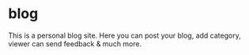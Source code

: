 # blog
This is a personal blog site. Here you can post your blog, add category, viewer can send feedback & much more.
